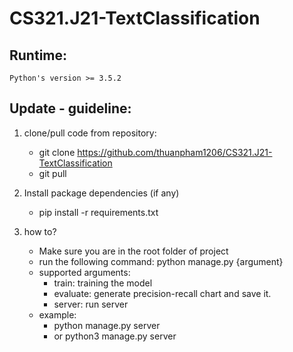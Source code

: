 # CS321.J21-TextClassification

## Runtime:
    Python's version >= 3.5.2

## Update - guideline:
1. clone/pull code from repository:
    - git clone https://github.com/thuanpham1206/CS321.J21-TextClassification
    - git pull

2. Install package dependencies (if any)
    - pip install -r requirements.txt

3. how to?
    - Make sure you are in the root folder of project
    - run the following command: python manage.py {argument}
    - supported arguments:
        + train: training the model
        + evaluate: generate precision-recall chart and save it.
        + server: run server
    - example:
        + python manage.py server
        + or python3 manage.py server

